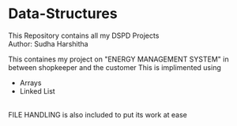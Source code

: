 # Data-Structures
This Repository contains all my DSPD Projects
<br>
Author: Sudha Harshitha
<br>
<p>
  This containes my project on "ENERGY MANAGEMENT SYSTEM" in between shopkeeper and the customer
  This is implimented using
  <br>
  <ul>
    <li> Arrays </li>
    <li> Linked List </li>
  </ul>
  <br>
  FILE HANDLING is also included to put its work at ease
</p>
